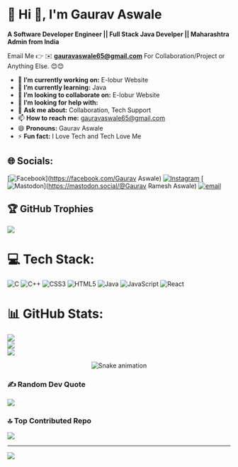 # 💫 Hi 👋, I'm Gaurav Aswale
**A Software Developer Engineer || Full Stack Java Develper || Maharashtra Admin from India**

Email Me 👉 ✉️ **gauravaswale65@gmail.com** For Collaboration/Project or Anything Else. 😊😊

- 🔭 **I’m currently working on:** E-lobur Website 
- 🌱 **I’m currently learning:** Java
- 👯 **I’m looking to collaborate on:** E-lobur Website
- 🤔 **I’m looking for help with:** 
- 💬 **Ask me about:** Collaboration, Tech Support
- 📫 **How to reach me:** gauravaswale65@gmail.com
- 😄 **Pronouns:** Gaurav Aswale
- ⚡ **Fun fact:** I Love Tech and Tech Love Me
## 🌐 Socials:
[![Facebook](https://img.shields.io/badge/Facebook-%231877F2.svg?logo=Facebook&logoColor=white)](https://facebook.com/Gaurav Aswale) [![Instagram](https://img.shields.io/badge/Instagram-%23E4405F.svg?logo=Instagram&logoColor=white)](https://instagram.com/gaurav_aswale_8) [![Mastodon](https://img.shields.io/badge/-MASTODON-%232B90D9?logo=mastodon&logoColor=white)](https://mastodon.social/@Gaurav Ramesh Aswale) [![email](https://img.shields.io/badge/Email-D14836?logo=gmail&logoColor=white)](mailto:gauravaswale65@gmail.com) 


## 🏆 GitHub Trophies
![](https://github-profile-trophy.vercel.app/?username=alamimran613&theme=radical&no-frame=false&no-bg=false&margin-w=4)

# 💻 Tech Stack:
![C](https://img.shields.io/badge/c-%2300599C.svg?style=for-the-badge&logo=c&logoColor=white) ![C++](https://img.shields.io/badge/c++-%2300599C.svg?style=for-the-badge&logo=c%2B%2B&logoColor=white) ![CSS3](https://img.shields.io/badge/css3-%231572B6.svg?style=for-the-badge&logo=css3&logoColor=white) ![HTML5](https://img.shields.io/badge/html5-%23E34F26.svg?style=for-the-badge&logo=html5&logoColor=white) ![Java](https://img.shields.io/badge/java-%23ED8B00.svg?style=for-the-badge&logo=openjdk&logoColor=white) ![JavaScript](https://img.shields.io/badge/javascript-%23323330.svg?style=for-the-badge&logo=javascript&logoColor=%23F7DF1E) ![React](https://img.shields.io/badge/react-%2320232a.svg?style=for-the-badge&logo=react&logoColor=%2361DAFB)
# 📊 GitHub Stats:
![](https://github-readme-stats.vercel.app/api?username=GauravAs2003&theme=shadow_green&hide_border=false&include_all_commits=false&count_private=false)<br/>
![](https://nirzak-streak-stats.vercel.app/?user=GauravAs2003&theme=shadow_green&hide_border=false)<br/>
![](https://github-readme-stats.vercel.app/api/top-langs/?username=GauravAs2003&theme=shadow_green&hide_border=false&include_all_commits=false&count_private=false&layout=compact)

<!-- Snake Game Repo View -->
<div align="center">
  <img src="https://profile-readme-generator.com/assets/snake.svg" alt="Snake animation" />
</div>

### ✍️ Random Dev Quote
![](https://quotes-github-readme.vercel.app/api?type=horizontal&theme=radical)

### 🔝 Top Contributed Repo
![](https://github-contributor-stats.vercel.app/api?username=GauravAs2003&limit=5&theme=dark&combine_all_yearly_contributions=true)

---
[![](https://visitcount.itsvg.in/api?id=GauravAs2003&icon=0&color=0)](https://visitcount.itsvg.in)

<!-- Proudly created with GPRM ( https://gprm.itsvg.in ) -->
